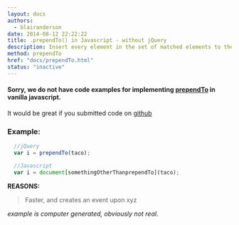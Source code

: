 ```yaml
---
layout: docs
authors:
  - blairanderson
date: 2014-08-12 22:22:22
title: .prependTo() in Javascript - without jQuery
description: Insert every element in the set of matched elements to the beginning of the target.
method: prependTo
href: "docs/prependTo.html"
status: "inactive"
---
```


#### Sorry, we do not have code examples for implementing [prependTo](http://api.jquery.com/prependTo/) in vanilla javascript.

It would be great if you submitted code on [github](https://github.com/blairanderson/without-jquery/blob/master/docs/prependTo.md)

### Example:

```javascript
  //jQuery
  var i = prependTo(taco);

  //Javascript
  var i = document[somethingOtherThanprependTo](taco);

```

**REASONS:**
> Faster, and creates an event upon xyz

*example is computer generated, obviously not real.*
